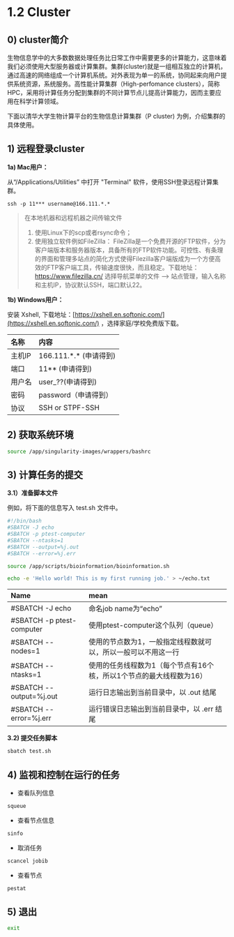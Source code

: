 # 1.2 Cluster

## 0) cluster简介

生物信息学中的大多数数据处理任务比日常工作中需要更多的计算能力，这意味着我们必须使用大型服务器或计算集群。集群\(cluster\)就是一组相互独立的计算机，通过高速的网络组成一个计算机系统。对外表现为单一的系统，协同起来向用户提供系统资源，系统服务。高性能计算集群（High-perfomance clusters），简称HPC，采用将计算任务分配到集群的不同计算节点儿提高计算能力，因而主要应用在科学计算领域。


下面以清华大学生物计算平台的生物信息计算集群（P cluster) 为例，介绍集群的具体使用。


## 1) 远程登录cluster


**1a) Mac用户：**

从“/Applications⁩/⁨Utilities” 中打开 "Terminal" 软件，使用SSH登录远程计算集群。

`ssh -p 11*** username@166.111.*.*`

> 在本地机器和远程机器之间传输文件
> 1. 使用Linux下的scp或者rsync命令；
> 2. 使用独立软件例如FileZilla：
> FileZilla是一个免费开源的FTP软件，分为客户端版本和服务器版本，具备所有的FTP软件功能。可控性、有条理的界面和管理多站点的简化方式使得Filezilla客户端版成为一个方便高效的FTP客户端工具，传输速度很快，而且稳定。下载地址：https://www.filezilla.cn/ 选择导航菜单的文件 --> 站点管理，输入名称和主机IP，协议默认SSH，端口默认22。

**1b) Windows用户：**

安装 Xshell, 下载地址：[https://xshell.en.softonic.com/](https://xshell.en.softonic.com/) ，选择家庭/学校免费版下载。

| 名称 | 内容 |
| :--- | :--- |
| 主机IP | 166.111.\*.\* (申请得到) |
| 端口 | 11** (申请得到) |
| 用户名 | user\_??\(申请得到\) |
| 密码 | password（申请得到） |
| 协议 | SSH or STPF-SSH |



## 2) 获取系统环境

```bash
source /app/singularity-images/wrappers/bashrc
```

## 3) 计算任务的提交

**3.1）准备脚本文件**

例如，将下面的信息写入 test.sh 文件中。

```sh
#!/bin/bash
#SBATCH -J echo
#SBATCH -p ptest-computer
#SBATCH --ntasks=1
#SBATCH --output=%j.out
#SBATCH --error=%j.err

source /app/scripts/bioinformation/bioinformation.sh

echo -e 'Hello world! This is my first running job.' > ~/echo.txt

```

| Name | mean |
|:-|:-|
|#SBATCH -J echo | 命名job name为“echo” |
|#SBATCH -p ptest-computer | 使用ptest-computer这个队列（queue） |
|#SBATCH --nodes=1 | 使用的节点数为1，一般指定线程数就可以，所以一般可以不用这一行 |
|#SBATCH --ntasks=1 | 使用的任务线程数为1（每个节点有16个核，所以1个节点的最大线程数为16） |
|#SBATCH --output=%j.out | 运行日志输出到当前目录中，以 .out 结尾 |
|#SBATCH --error=%j.err | 运行错误日志输出到当前目录中，以 .err 结尾 |

**3.2) 提交任务脚本**

```sh
sbatch test.sh
```

## 4) 监视和控制在运行的任务

* 查看队列信息

```sh
squeue
```

* 查看节点信息

```sh
sinfo
```

* 取消任务

```sh
scancel jobib
```

* 查看节点

```sh
pestat
```

## 5) 退出

```sh
exit
```

